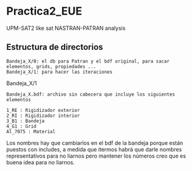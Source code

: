 # Practica2_EUE
UPM-SAT2 like sat NASTRAN-PATRAN analysis


## Estructura de directorios

    Bandeja_X/0: el db para Patran y el bdf original, para sacar elementos, grids, propiedades ...
    Bandeja_X/1: para hacer las iteraciones
  
Bandeja_X/1
 
    Bandeja_X.bdf: archivo sin cabecera que incluye los siguientes elementos
  
    1_RE : Rigidizador exterior
    2_RI : Rigidizador interior
    3_B1 : Bandeja
    4_G1 : Grid
    Al_7075 : Material
 
  Los nombres hay que cambiarlos en el bdf de la bandeja porque están puestos con includes, a medida que itermos habrá que darle nombres representativos para no liarnos pero mantener los números creo que es buena idea para no liarnos.

  
